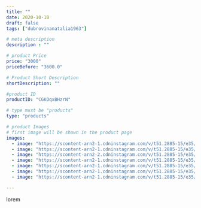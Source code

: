 ```yaml
---
title: ""
date: 2020-10-10
draft: false
tags: ["dubrovinanatalia1963"]

# meta description
description : ""

# product Price
price: "3000"
priceBefore: "3600.0"

# Product Short Description
shortDescription: ""

#product ID
productID: "CGKOqxBHzrN"

# type must be "products"
type: "products"

# product Images
# first image will be shown in the product page
images:
  - image: "https://scontent-arn2-1.cdninstagram.com/v/t51.2885-15/e35/120992190_356464708922685_2212584984477735301_n.jpg?tp=1&_nc_ht=scontent-arn2-1.cdninstagram.com&_nc_cat=109&_nc_ohc=xxkgZCVQtjEAX_DbJJO&ccb=7-4&oh=44c1a1782319a0139a416d503cf3a844&oe=60844E4D&ig_cache_key=MjQxNjgwODY1OTEzOTc5NjIzMg%3D%3D.2-ccb7-4"
  - image: "https://scontent-arn2-1.cdninstagram.com/v/t51.2885-15/e35/120995967_349507452939686_198136362200724513_n.jpg?se=7&tp=1&_nc_ht=scontent-arn2-1.cdninstagram.com&_nc_cat=102&_nc_ohc=I2KzbpteGqwAX8eca6z&ccb=7-4&oh=f65519086643502c5b4d15c5713f9dc3&oe=6082D032&ig_cache_key=MjQxNjgwODY1OTE0ODMzMTM3NA%3D%3D.2-ccb7-4"
  - image: "https://scontent-arn2-2.cdninstagram.com/v/t51.2885-15/e35/120996401_2598375290476992_2622849608621937718_n.jpg?se=7&tp=1&_nc_ht=scontent-arn2-2.cdninstagram.com&_nc_cat=100&_nc_ohc=PxEB_ptwJQgAX-bPIon&ccb=7-4&oh=467fd8385ed504a5827e74661d6fc566&oe=608292D6&ig_cache_key=MjQxNjgwODY1OTE4MTc2ODk2NQ%3D%3D.2-ccb7-4"
  - image: "https://scontent-arn2-1.cdninstagram.com/v/t51.2885-15/e35/121007697_169600488120327_1419591761821620711_n.jpg?se=7&tp=1&_nc_ht=scontent-arn2-1.cdninstagram.com&_nc_cat=103&_nc_ohc=CBW9ZVppG9AAX8wlTaj&ccb=7-4&oh=707e348d17bad4b643f28e52240ce36f&oe=6081786C&ig_cache_key=MjQxNjgwODY1OTE2NDk5MzI1MQ%3D%3D.2-ccb7-4"
  - image: "https://scontent-arn2-1.cdninstagram.com/v/t51.2885-15/e35/121221936_383838376107690_2525820373946564758_n.jpg?se=7&tp=1&_nc_ht=scontent-arn2-1.cdninstagram.com&_nc_cat=106&_nc_ohc=BtP6726gAuwAX-YJ66M&ccb=7-4&oh=aabafdabeb9a76adae037db8ee5eceb6&oe=60840A19&ig_cache_key=MjQxNjgwODY1OTE3MzQ3NjU2NQ%3D%3D.2-ccb7-4"
  - image: "https://scontent-arn2-1.cdninstagram.com/v/t51.2885-15/e35/120994710_332809894669031_6370400986780071741_n.jpg?se=7&tp=1&_nc_ht=scontent-arn2-1.cdninstagram.com&_nc_cat=111&_nc_ohc=9TsYSg6t-J8AX8ogIEC&ccb=7-4&oh=e0c9de478d5d68c0d860fc1199db2baf&oe=6082D3E7&ig_cache_key=MjQxNjgwODY1OTE4MTc2MjcxNg%3D%3D.2-ccb7-4"
  - image: "https://scontent-arn2-1.cdninstagram.com/v/t51.2885-15/e35/121055623_1019085058610329_8182189774944990915_n.jpg?se=7&tp=1&_nc_ht=scontent-arn2-1.cdninstagram.com&_nc_cat=101&_nc_ohc=XvRygjG9sZQAX8WnvIm&ccb=7-4&oh=aad063ce024d0fd00dbb1d02d3d88aa2&oe=6083C283&ig_cache_key=MjQxNjgwODY1OTIwNzAwNDE2MA%3D%3D.2-ccb7-4"

---
```

lorem
